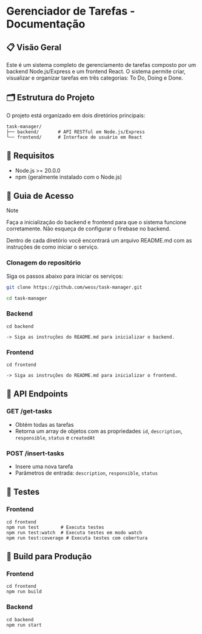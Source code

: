 # Gerenciador de Tarefas - Documentação

## 📋 Visão Geral

Este é um sistema completo de gerenciamento de tarefas composto por um backend Node.js/Express e um frontend React. O sistema permite criar, visualizar e organizar tarefas em três categorias: To Do, Doing e Done.

## 🗂️ Estrutura do Projeto

O projeto está organizado em dois diretórios principais:

```
task-manager/
├── backend/       # API RESTful em Node.js/Express
└── frontend/      # Interface de usuário em React
```

## 🔧 Requisitos

- Node.js >= 20.0.0
- npm (geralmente instalado com o Node.js)

## 📁 Guia de Acesso

> [!NOTE]
> Faça a inicialização do backend e frontend para que o sistema funcione corretamente. Não esqueça de configurar o firebase no backend.

Dentro de cada diretório você encontrará um arquivo README.md com as instruções de como iniciar o serviço.

### Clonagem do repositório

Siga os passos abaixo para iniciar os serviços:

```bash
git clone https://github.com/wess/task-manager.git

cd task-manager
```

### Backend
```
cd backend

-> Siga as instruções do README.md para inicializar o backend.
```

### Frontend
```
cd frontend

-> Siga as instruções do README.md para inicializar o frontend.
```

## 📡 API Endpoints

### GET /get-tasks
- Obtém todas as tarefas
- Retorna um array de objetos com as propriedades `id`, `description`, `responsible`, `status` e `createdAt`

### POST /insert-tasks
- Insere uma nova tarefa
- Parâmetros de entrada: `description`, `responsible`, `status`

## 🧪 Testes

### Frontend
```
cd frontend
npm run test        # Executa testes
npm run test:watch  # Executa testes em modo watch
npm run test:coverage # Executa testes com cobertura
```

## 🔨 Build para Produção

### Frontend
```
cd frontend
npm run build
```

### Backend
```
cd backend
npm run start
```